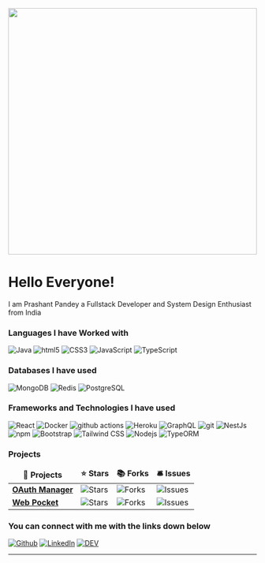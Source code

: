 <!--
**b2pacific/b2pacific** is a ✨ _special_ ✨ repository because its `README.md` (this file) appears on your GitHub profile.

Here are some ideas to get you started:

- 🔭 I’m currently working on ...
- 🌱 I’m currently learning ...
- 👯 I’m looking to collaborate on ...
- 🤔 I’m looking for help with ...
- 💬 Ask me about ...
- 📫 How to reach me: ...
- 😄 Pronouns: ...
- ⚡ Fun fact: ...
-->

<!-- ![Alt Text](https://media.tenor.com/images/5ee4bcfdaaaef2c41f755a986c3b5c2f/tenor.gif) -->

<img src="https://media.tenor.com/images/311230239f9f4a1a34cd901606e153ce/tenor.gif" width="100%" height="500" />

<h1>Hello Everyone!</h1>

<p>I am Prashant Pandey a Fullstack Developer and System Design Enthusiast from India</p>
<h3>Languages I have Worked with</h3>
<p>
<img alt="Java" src="https://img.shields.io/badge/-JavaScript-007396?style=flat-square&logo=java&logoColor=white" />
<img alt="html5" src="https://img.shields.io/badge/-HTML5-E34F26?style=flat-square&logo=html5&logoColor=white" />
<img alt="CSS3" src="https://img.shields.io/badge/-CSS3-264de4?style=flat-square&logo=css3&logoColor=white" />
<img alt="JavaScript" src="https://img.shields.io/badge/-JavaScript-f7df1e?style=flat-square&logo=javascript&logoColor=white" />
<img alt="TypeScript" src="https://img.shields.io/badge/-TypeScript-007ACC?style=flat-square&logo=typescript&logoColor=white" />
</p>
<h3>Databases I have used</h3>
<p> 
<img alt="MongoDB" src="https://img.shields.io/badge/-MongoDB-13aa52?style=flat-square&logo=mongodb&logoColor=white" />
<img alt="Redis" src="https://img.shields.io/badge/-Redis-dc382d?style=flat-square&logo=redis&logoColor=white" />
<img alt="PostgreSQL" src="https://img.shields.io/badge/-PostgreSQL-31648c?style=flat-square&logo=postgresql&logoColor=white" />
</p>
<h3>Frameworks and Technologies I have used</h3>
<p>
<img alt="React" src="https://img.shields.io/badge/-React-45b8d8?style=flat-square&logo=react&logoColor=white" />
<img alt="Docker" src="https://img.shields.io/badge/-Docker-46a2f1?style=flat-square&logo=docker&logoColor=white" />
<img alt="github actions" src="https://img.shields.io/badge/-Github_Actions-2088FF?style=flat-square&logo=github-actions&logoColor=white" />
<img alt="Heroku" src="https://img.shields.io/badge/-Heroku-430098?style=flat-square&logo=heroku&logoColor=white" />
<img alt="GraphQL" src="https://img.shields.io/badge/-GraphQL-E10098?style=flat-square&logo=graphql&logoColor=white" />
<img alt="git" src="https://img.shields.io/badge/-Git-F05032?style=flat-square&logo=git&logoColor=white" />
<img alt="NestJs" src="https://img.shields.io/badge/-NestJs-ea2845?style=flat-square&logo=nestjs&logoColor=white" />
<img alt="npm" src="https://img.shields.io/badge/-NPM-CB3837?style=flat-square&logo=npm&logoColor=white" />
<img alt="Bootstrap" src="https://img.shields.io/badge/-Bootstrap-7952b3?style=flat-square&logo=bootstrap&logoColor=white" />
<img alt="Tailwind CSS" src="https://img.shields.io/badge/-Tailwind CSS-38b2ac?style=flat-square&logo=tailwind css&logoColor=white" />
<img alt="Nodejs" src="https://img.shields.io/badge/-Nodejs-43853d?style=flat-square&logo=Node.js&logoColor=white" />
<img alt="TypeORM" src="https://img.shields.io/badge/-typeorm-ef4124?style=flat-square&logo=typeORM&logoColor=white" />
</p>
<h3>Projects</h3>
<table>
  <thead align="center">
    <tr border: none;>
      <td><b>🎁 Projects</b></td>
      <td><b>⭐ Stars</b></td>
      <td><b>📚 Forks</b></td>
      <td><b>🛎 Issues</b></td>
    </tr>
  </thead>
  <tbody>
    <tr>
      <td><a href="https://github.com/b2pacific/OAuth_Manager"><b>OAuth Manager</b></a></td>
      <td><img alt="Stars" src="https://img.shields.io/github/stars/b2pacific/OAuth_Manager?style=flat-square&labelColor=343b41"/></td>
      <td><img alt="Forks" src="https://img.shields.io/github/forks/b2pacific/OAuth_Manager?style=flat-square&labelColor=343b41"/></td>
      <td><img alt="Issues" src="https://img.shields.io/github/issues/b2pacific/OAuth_Manager?style=flat-square&labelColor=343b41"/></td>
    </tr>
	  <tr>
      <td><a href="https://github.com/b2pacific/WebPocket"><b>Web Pocket</b></a></td>
      <td><img alt="Stars" src="https://img.shields.io/github/stars/b2pacific/WebPocket?style=flat-square&labelColor=343b41"/></td>
      <td><img alt="Forks" src="https://img.shields.io/github/forks/b2pacific/WebPocket?style=flat-square&labelColor=343b41"/></td>
      <td><img alt="Issues" src="https://img.shields.io/github/issues/b2pacific/WebPocket?style=flat-square&labelColor=343b41"/></td>
    </tr>
  </tbody>
</table>

<h3>You can connect with me with the links down below</h3>
<p><a href="https://github.com/b2pacific" target="_blank"><img alt="Github" src="https://img.shields.io/badge/GitHub-%2312100E.svg?&style=for-the-badge&logo=Github&logoColor=white" /></a> <a href="https://www.linkedin.com/in/prashant-pandey-3545aa1ab/" target="_blank"><img alt="LinkedIn" src="https://img.shields.io/badge/linkedin-%230077B5.svg?&style=for-the-badge&logo=linkedin&logoColor=white" /></a> <a href="https://dev.to/b2pacific" target="_blank"><img alt="DEV" src="https://img.shields.io/badge/DEV-0A0A0A.svg?&style=for-the-badge&logo=dev.to&logoColor=white" /></a> 
</p>

---
